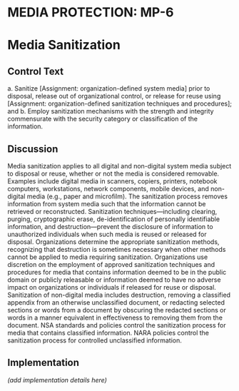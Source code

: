 # MEDIA PROTECTION: MP-6
# Media Sanitization

## Control Text


a. Sanitize [Assignment: organization-defined system media] prior to disposal, release out of organizational control, or release for reuse using [Assignment: organization-defined sanitization techniques and procedures]; and
b. Employ sanitization mechanisms with the strength and integrity commensurate with the security category or classification of the information.

## Discussion

Media sanitization applies to all digital and non-digital system media subject to disposal or reuse, whether or not the media is considered removable. Examples include digital media in scanners, copiers, printers, notebook computers, workstations, network components, mobile devices, and non-digital media (e.g., paper and microfilm). The sanitization process removes information from system media such that the information cannot be retrieved or reconstructed. Sanitization techniques—including clearing, purging, cryptographic erase, de-identification of personally identifiable information, and destruction—prevent the disclosure of information to unauthorized individuals when such media is reused or released for disposal. Organizations determine the appropriate sanitization methods, recognizing that destruction is sometimes necessary when other methods cannot be applied to media requiring sanitization. Organizations use discretion on the employment of approved sanitization techniques and procedures for media that contains information deemed to be in the public domain or publicly releasable or information deemed to have no adverse impact on organizations or individuals if released for reuse or disposal. Sanitization of non-digital media includes destruction, removing a classified appendix from an otherwise unclassified document, or redacting selected sections or words from a document by obscuring the redacted sections or words in a manner equivalent in effectiveness to removing them from the document. NSA standards and policies control the sanitization process for media that contains classified information. NARA policies control the sanitization process for controlled unclassified information.

## Implementation

_(add implementation details here)_